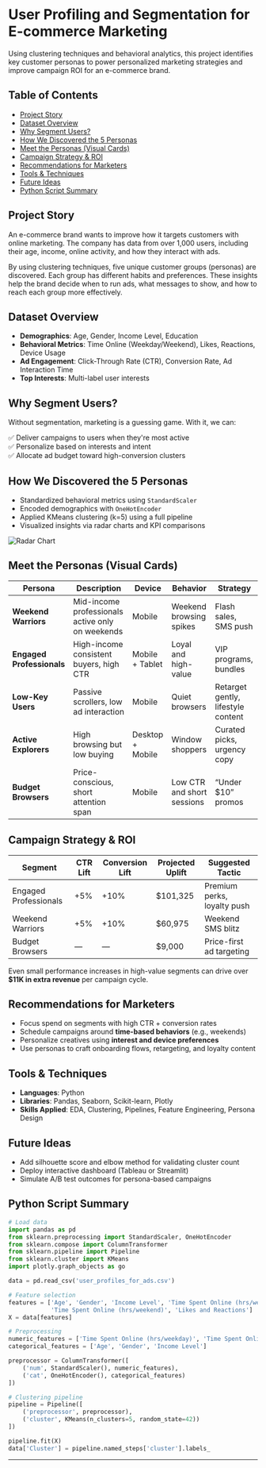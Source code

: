 # User Profiling and Segmentation for E-commerce Marketing

Using clustering techniques and behavioral analytics, this project identifies key customer personas to power personalized marketing strategies and improve campaign ROI for an e-commerce brand.

## Table of Contents
- [Project Story](#project-story)
- [Dataset Overview](#dataset-overview)
- [Why Segment Users?](#why-segment-users)
- [How We Discovered the 5 Personas](#how-we-discovered-the-5-personas)
- [Meet the Personas (Visual Cards)](#meet-the-personas-visual-cards)
- [Campaign Strategy & ROI](#campaign-strategy--roi)
- [Recommendations for Marketers](#recommendations-for-marketers)
- [Tools & Techniques](#tools--techniques)
- [Future Ideas](#future-ideas)
- [Python Script Summary](#python-script-summary)


## Project Story

An e-commerce brand wants to improve how it targets customers with online marketing. The company has data from over 1,000 users, including their age, income, online activity, and how they interact with ads.

By using clustering techniques, five unique customer groups (personas) are discovered. Each group has different habits and preferences. These insights help the brand decide when to run ads, what messages to show, and how to reach each group more effectively.


## Dataset Overview

- **Demographics**: Age, Gender, Income Level, Education
- **Behavioral Metrics**: Time Online (Weekday/Weekend), Likes, Reactions, Device Usage
- **Ad Engagement**: Click-Through Rate (CTR), Conversion Rate, Ad Interaction Time
- **Top Interests**: Multi-label user interests


## Why Segment Users?

Without segmentation, marketing is a guessing game. With it, we can:

✅ Deliver campaigns to users when they're most active  
✅ Personalize based on interests and intent  
✅ Allocate ad budget toward high-conversion clusters


## How We Discovered the 5 Personas

- Standardized behavioral metrics using `StandardScaler`
- Encoded demographics with `OneHotEncoder`
- Applied KMeans clustering (k=5) using a full pipeline
- Visualized insights via radar charts and KPI comparisons

![Radar Chart](images/radar_chart.png)


## Meet the Personas (Visual Cards)

| Persona | Description | Device | Behavior | Strategy |
|---------|-------------|--------|----------|----------|
| **Weekend Warriors** | Mid-income professionals active only on weekends | Mobile | Weekend browsing spikes | Flash sales, SMS push |
| **Engaged Professionals** | High-income consistent buyers, high CTR | Mobile + Tablet | Loyal and high-value | VIP programs, bundles |
| **Low-Key Users** | Passive scrollers, low ad interaction | Mobile | Quiet browsers | Retarget gently, lifestyle content |
| **Active Explorers** | High browsing but low buying | Desktop + Mobile | Window shoppers | Curated picks, urgency copy |
| **Budget Browsers** | Price-conscious, short attention span | Mobile | Low CTR and short sessions | “Under $10” promos |


## Campaign Strategy & ROI

| Segment | CTR Lift | Conversion Lift | Projected Uplift | Suggested Tactic |
|---------|----------|------------------|------------------|------------------|
| Engaged Professionals | +5% | +10% | $101,325 | Premium perks, loyalty push |
| Weekend Warriors | +5% | +10% | $60,975 | Weekend SMS blitz |
| Budget Browsers | — | — | $9,000 | Price-first ad targeting |

Even small performance increases in high-value segments can drive over **$11K in extra revenue** per campaign cycle.


## Recommendations for Marketers

- Focus spend on segments with high CTR + conversion rates
- Schedule campaigns around **time-based behaviors** (e.g., weekends)
- Personalize creatives using **interest and device preferences**
- Use personas to craft onboarding flows, retargeting, and loyalty content


## Tools & Techniques

- **Languages**: Python  
- **Libraries**: Pandas, Seaborn, Scikit-learn, Plotly  
- **Skills Applied**: EDA, Clustering, Pipelines, Feature Engineering, Persona Design
  

## Future Ideas

- Add silhouette score and elbow method for validating cluster count
- Deploy interactive dashboard (Tableau or Streamlit)
- Simulate A/B test outcomes for persona-based campaigns


## Python Script Summary

```python
# Load data
import pandas as pd
from sklearn.preprocessing import StandardScaler, OneHotEncoder
from sklearn.compose import ColumnTransformer
from sklearn.pipeline import Pipeline
from sklearn.cluster import KMeans
import plotly.graph_objects as go

data = pd.read_csv('user_profiles_for_ads.csv')

# Feature selection
features = ['Age', 'Gender', 'Income Level', 'Time Spent Online (hrs/weekday)',
            'Time Spent Online (hrs/weekend)', 'Likes and Reactions']
X = data[features]

# Preprocessing
numeric_features = ['Time Spent Online (hrs/weekday)', 'Time Spent Online (hrs/weekend)', 'Likes and Reactions']
categorical_features = ['Age', 'Gender', 'Income Level']

preprocessor = ColumnTransformer([
    ('num', StandardScaler(), numeric_features),
    ('cat', OneHotEncoder(), categorical_features)
])

# Clustering pipeline
pipeline = Pipeline([
    ('preprocessor', preprocessor),
    ('cluster', KMeans(n_clusters=5, random_state=42))
])

pipeline.fit(X)
data['Cluster'] = pipeline.named_steps['cluster'].labels_
```

---
